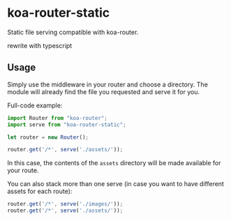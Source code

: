 # koa-router-static
Static file serving compatible with koa-router.

rewrite with typescript

## Usage

Simply use the middleware in your router and choose a directory. The module will already find the file you requested and serve it for you.

Full-code example:

```typescript
import Router from "koa-router";
import serve from "koa-router-static";

let router = new Router();

router.get('/*', serve('./assets/'));
```

In this case, the contents of the `assets` directory will be made available for your route.

You can also stack more than one serve (in case you want to have different assets for each route):

```typescript
router.get('/*', serve('./images/'));
router.get('/*', serve('./assets/'));
```
